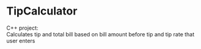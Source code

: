 # TipCalculator

C++ project:  
Calculates tip and total bill based on bill amount before tip and tip rate that user enters
